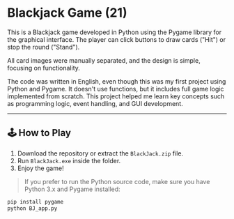 # Blackjack Game (21)

This is a Blackjack game developed in Python using the Pygame library for the graphical interface. The player can click buttons to draw cards ("Hit") or stop the round ("Stand").

All card images were manually separated, and the design is simple, focusing on functionality.

The code was written in English, even though this was my first project using Python and Pygame. It doesn't use functions, but it includes full game logic implemented from scratch. This project helped me learn key concepts such as programming logic, event handling, and GUI development.

---

## 🕹️ How to Play

1. Download the repository or extract the `BlackJack.zip` file.
2. Run `BlackJack.exe` inside the folder.
3. Enjoy the game!

> If you prefer to run the Python source code, make sure you have Python 3.x and Pygame installed:
```bash
pip install pygame
python BJ_app.py


